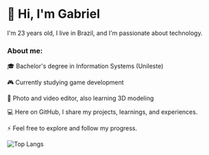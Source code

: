 # 👋 Hi, I'm Gabriel

I'm 23 years old, I live in Brazil, and I'm passionate about technology.

<h3>About me:</h3>
🎓 Bachelor's degree in Information Systems (Unileste) <p>
🎮 Currently studying game development <p>
🎥 Photo and video editor, also learning 3D modeling <p>

💻 Here on GitHub, I share my projects, learnings, and experiences. <p>
⚡ Feel free to explore and follow my progress.

![Top Langs](https://github-readme-stats.vercel.app/api/top-langs/?username=GabrielStulpen&layout=compact&theme=midnight-purple)
